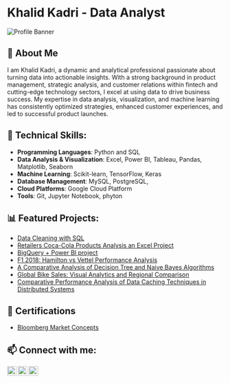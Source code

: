 # Khalid Kadri - Data Analyst

![Profile Banner](https://github.com/kmkadri/Semester-2-INM427-Neural-C/blob/main/Banner.png)

## 👋 About Me

I am Khalid Kadri, a dynamic and analytical professional passionate about turning data into actionable insights. With a strong background in product management, strategic analysis, and customer relations within fintech and cutting-edge technology sectors, I excel at using data to drive business success. My expertise in data analysis, visualization, and machine learning has consistently optimized strategies, enhanced customer experiences, and led to successful product launches.

## 🔧 Technical Skills:

- **Programming Languages**: Python and SQL
- **Data Analysis & Visualization**: Excel, Power BI, Tableau, Pandas, Matplotlib, Seaborn
- **Machine Learning**: Scikit-learn, TensorFlow, Keras
- **Database Management**: MySQL, PostgreSQL,
- **Cloud Platforms**: Google Cloud Platform
- **Tools**: Git, Jupyter Notebook, phyton

  
## 📊 Featured Projects:

- [Data Cleaning with SQL](https://github.com/kmkadri/SQL-Data-Cleaning-Project)
- [Retailers Coca-Cola Products Analysis an Excel Project](https://github.com/kmkadri/Excel-Project)
- [BigQuery + Power BI project](https://github.com/kmkadri/An-End-To-End-Project-BigQuery-Power-BI)
- [F1 2018: Hamilton vs Vettel Performance Analysis](https://github.com/kmkadri/F1-2018-Hamilton-vs-Vettel-Performance-Analysis)
- [A Comparative Analysis of Decision Tree and Naive Bayes Algorithms](https://github.com/kmkadri/A-Comparative-Analysis-of-Decision-Tree-and-Naive-Bayes-Algorithms)
- [Global Bike Sales: Visual Analytics and Regional Comparison](https://github.com/kmkadri/Global-Bike-Sales-Visual-Analytics-and-Regional-Comparison)
- [Comparative Performance Analysis of Data Caching Techniques in Distributed Systems](https://github.com/kmkadri/Comparative-Performance-Analysis-of-Data-Caching-Techniques-in-Distributed-Systems)


<h2>📄 Certifications</h2>

-  [Bloomberg Market Concepts](https://drive.google.com/file/d/1vGuUCgGP68FQ3qYdwAVc5s2TNOMjE4vB/view)

## 📫 Connect with me:


[<img align="left" alt="KhalidKadri | Email" width="22px" src="https://cdn.jsdelivr.net/npm/simple-icons@v3/icons/gmail.svg" />][email]
[<img align="left" alt="KhalidKadri | LinkedIn" width="22px" src="https://cdn.jsdelivr.net/npm/simple-icons@v3/icons/linkedin.svg" />][linkedin]
[<img align="left" alt="KhalidKadri | X" width="22px" src="https://upload.wikimedia.org/wikipedia/commons/c/cc/X_icon.svg" />][X]


[Email]: mailto:kmkadri10@gmail.com
[LinkedIn]: https://linkedin.com/in/khalidkadri
[X]: https://x.com/kmkadri_



<!--
**kmkadri/kmkadri is a ✨ special ✨ repository because its `README.md` (this file) appears on your GitHub profile. You can click the Preview link to take a look at your changes.

Here are some ideas to get you started:

- 🔭 I’m currently working on ...
- 🌱 I’m currently learning ...
- 👯 I’m looking to collaborate on ...
- 🤔 I’m looking for help with ...
- 💬 Ask me about ...
- 📫 How to reach me: ...
- 😄 Pronouns: ...
- ⚡ Fun fact: ...
-->
